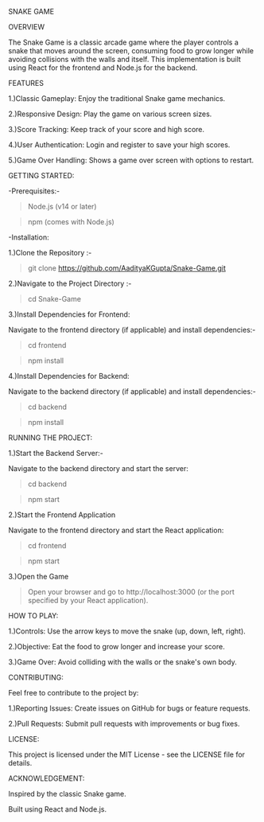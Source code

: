 SNAKE GAME

OVERVIEW

The Snake Game is a classic arcade game where the player controls a snake that moves around the screen, consuming food to grow longer while avoiding collisions with the walls and itself. This implementation is built using React for the frontend and Node.js for the backend.

FEATURES

1.)Classic Gameplay: Enjoy the traditional Snake game mechanics.

2.)Responsive Design: Play the game on various screen sizes.

3.)Score Tracking: Keep track of your score and high score.

4.)User Authentication: Login and register to save your high scores.

5.)Game Over Handling: Shows a game over screen with options to restart.

GETTING STARTED:

-Prerequisites:-

>Node.js (v14 or later)

>npm (comes with Node.js)

-Installation:

1.)Clone the Repository :- 

>git clone https://github.com/AadityaKGupta/Snake-Game.git

2.)Navigate to the Project Directory :-

>cd Snake-Game

3.)Install Dependencies for Frontend:

Navigate to the frontend directory (if applicable) and install dependencies:- 

>cd frontend

>npm install

4.)Install Dependencies for Backend:

Navigate to the backend directory (if applicable) and install dependencies:-

>cd backend

>npm install

RUNNING THE PROJECT:

1.)Start the Backend Server:-

Navigate to the backend directory and start the server:

>cd backend

>npm start

2.)Start the Frontend Application

Navigate to the frontend directory and start the React application:

>cd frontend

>npm start

3.)Open the Game

>Open your browser and go to http://localhost:3000 (or the port specified by your React application).

HOW TO PLAY:

1.)Controls: Use the arrow keys to move the snake (up, down, left, right).

2.)Objective: Eat the food to grow longer and increase your score.

3.)Game Over: Avoid colliding with the walls or the snake's own body.

CONTRIBUTING:

Feel free to contribute to the project by:

1.)Reporting Issues: Create issues on GitHub for bugs or feature requests.

2.)Pull Requests: Submit pull requests with improvements or bug fixes.

LICENSE:

This project is licensed under the MIT License - see the LICENSE file for details.

ACKNOWLEDGEMENT:

Inspired by the classic Snake game.

Built using React and Node.js.
